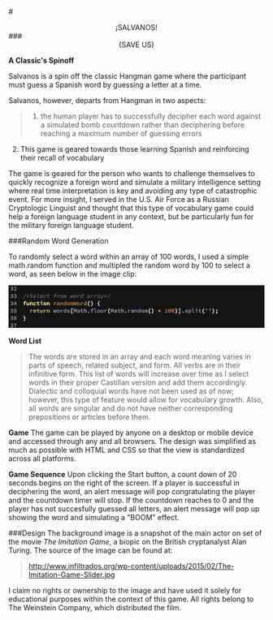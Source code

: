 #<center> ¡SALVANOS!</center>
###<center>(SAVE US)</center>

**A Classic's Spinoff**

Salvanos is a spin off the classic Hangman game where the participant must guess a Spanish word by guessing a letter at a time.

Salvanos, however, departs from Hangman in two aspects:  
   
>1. the human player has to successfully decipher each word against a simulated bomb countdown rather than deciphering before reaching a maximum number of guessing errors   
2. This game is geared towards those learning Spanish and reinforcing their recall of vocabulary  

The game is geared for the person who wants to challenge themselves to quickly recognize a foreign word and simulate a military intelligence setting where real time interpretation is key and avoiding any type of catastrophic event.  For more insight, I served in the U.S. Air Force as a Russian Cryptologic Linguist and thought that this type of vocabulary game could help a foreign language student in any context, but be particularly fun for the military foreign language student.

###Random Word Generation 

To randomly select a word within an array of 100 words, I used a simple math.random function and multipled the random word by 100 to select a word, as seen below in the image clip:  


![](images/randomwordfunction_clip.png)

**Word List**  
>The words are stored in an array and each word meaning varies in parts of speech, related subject, and form.  All verbs are in their infinitive form.  This list of words will increase over time as I select words in their proper Castillan version and add them accordingly.  Dialectic and colloquial words have not been used as of now; however, this type of feature would allow for vocabulary growth.  Also, all words are singular and do not have neither corresponding prepositions or articles before them.

**Game**
The game can be played by anyone on a desktop or mobile device and accessed through any and all browsers.  The design was simplified as much as possible with HTML and CSS so that the view is standardized across all platforms.

**Game Sequence** 
Upon clicking the Start button, a count down of 20 seconds begins on the right of the screen.  If a player is successful in deciphering the word, an alert message will pop congratulating the player and the countdown timer will stop.  If the countdown reaches to 0 and the player has not succesfully guessed all letters, an alert message will pop up showing the word and simulating a "BOOM" effect.

###Design
The background image is a snapshot of the main actor on set of the movie _The Imitation Game_, a biopic on the British cryptanalyst Alan Turing.  The source of the image can be found at:  

>http://www.infiltrados.org/wp-content/uploads/2015/02/The-Imitation-Game-Slider.jpg

I claim no rights or ownership to the image and have used it solely for educational purposes within the context of this game.  All rights belong to The Weinstein Company, which distributed the film.


